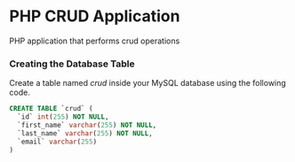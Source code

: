 # PHP CRUD Application

PHP application that performs crud operations

### ****Creating the Database Table****

Create a table named *crud* inside your MySQL database using the following code.

```sql
CREATE TABLE `crud` (
  `id` int(255) NOT NULL,
  `first_name` varchar(255) NOT NULL,
  `last_name` varchar(255) NOT NULL,
  `email` varchar(255)
)
```

